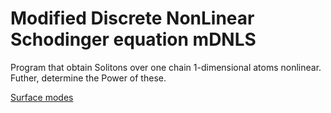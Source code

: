 # Modified Discrete NonLinear Schodinger equation mDNLS

Program that obtain Solitons  over one chain 1-dimensional atoms nonlinear. Futher, determine  the Power of these.

[Surface modes](modeSurface2021-04-09.png)


